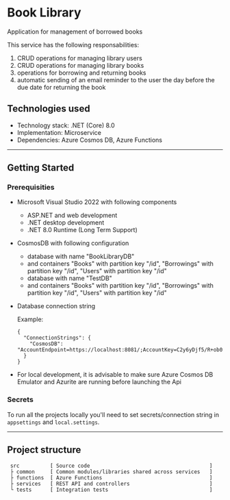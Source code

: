 ﻿# Book Library
Application for management of borrowed books

This service has the following responsabilities:

1. CRUD operations for managing library users
2. CRUD operations for managing library books
3. operations for borrowing and returning books
4. automatic sending of an email reminder to the user the day before the due date for returning the book

## Technologies used

-   Technology stack: .NET (Core) 8.0
-   Implementation: Microservice
-   Dependencies: Azure Cosmos DB, Azure Functions

---

## Getting Started

### Prerequisities

- Microsoft Visual Studio 2022 with following components
    - ASP.NET and web development
    - .NET desktop development
    - .NET 8.0 Runtime (Long Term Support)
- CosmosDB with following configuration
    - database with name "BookLibraryDB"
    - and containers "Books" with partition key "/id", "Borrowings" with partition key "/id", "Users" with partition key "/id"
    - database with name "TestDB"
    - and containers "Books" with partition key "/id", "Borrowings" with partition key "/id", "Users" with partition key "/id"
- Database connection string

    Example:

    ```
    {
      "ConnectionStrings": {
        "CosmosDB": "AccountEndpoint=https://localhost:8081/;AccountKey=C2y6yDjf5/R+ob0N8A7Cgv30VRDJIWEHLM+4QDU5DE2nQ9nDuVTqobD4b8mGGyPMbIZnqyMsEcaGQy67XIw/Jw=="
      }
    }
    ```
- For local development, it is advisable to make sure Azure Cosmos DB Emulator and Azurite are running before launching the Api

### Secrets

To run all the projects locally you'll need to set secrets/connection string in `appsettings` and `local.settings`.

---

## Project structure

```text
 src          [ Source code                                       ]
 ├ common     [ Common modules/libraries shared across services   ]
 ├ functions  [ Azure Functions                                   ]
 ├ services   [ REST API and controllers                          ]
 └ tests      [ Integration tests                                 ]
```